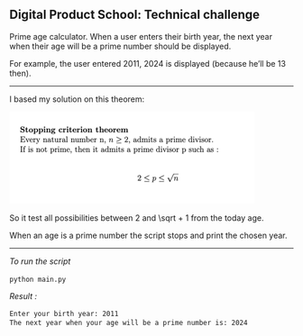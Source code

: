 Digital Product School: Technical challenge
---

Prime age calculator.
When a user enters their birth year, the next year when their age will be a prime number should be displayed.

For example, the user entered 2011, 2024 is displayed (because he’ll be 13 then).

---

I based my solution on this theorem:

![img.png](assets/img.png)

So it test all possibilities between 2 and \sqrt + 1 from the today age.

When an age is a prime number the script stops and print the chosen year.

---

_To run the script_

`python main.py`

_Result :_

```
Enter your birth year: 2011
The next year when your age will be a prime number is: 2024
```


